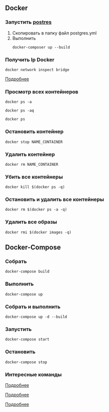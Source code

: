 ## Docker
### Запустить [postres](docker-compose/postgres/docker-compose.yml)
1. Скопировать в папку файл postgres.yml
2. Выполнить
    ```docker
    docker-composer up --build
    ```
   
### Получить Ip Docker
```docker
docker network inspect bridge
```
[Подробнее](https://itsecforu.ru/2021/04/02/%F0%9F%90%B3-%D0%BA%D0%B0%D0%BA-%D1%83%D0%B7%D0%BD%D0%B0%D1%82%D1%8C-ip-%D0%B0%D0%B4%D1%80%D0%B5%D1%81-docker-%D0%BA%D0%BE%D0%BD%D1%82%D0%B5%D0%B9%D0%BD%D0%B5%D1%80%D0%B0/)

### Просмотр всех контейнеров
```docker
docker ps -a
```

```docker
docker ps -aq
```

```docker
docker ps
```

### Остановить контейнер
```docker
docker stop NAME_CONTAINER
```

### Удалить контейнер
```docker
docker rm NAME_CONTAINER
```

### Убить все контейнеры
```docker
docker kill $(docker ps -q)
```

### Остановить и удалить все контейнеры
```docker
docker rm $(docker ps -a -q)
```

### Удалить все образы
```docker
docker rmi $(docker images -q)
```


## Docker-Compose
### Собрать
```docker
docker-compose build
```

### Выполнить
```docker
docker-compose up
```

### Собрать и выполнить
```docker
docker-compose up -d --build
```

### Запустить
```docker
docker-compose start
```

### Остановить
```docker
docker-compose stop
```

### Интересные команды
[Подробнее](https://www.codenotary.com/blog/extremely-useful-docker-commands/)

[Подробнее](https://www.digitalocean.com/community/tutorials/how-to-remove-docker-images-containers-and-volumes-ru)

[Подробнее](https://devacademy.ru/article/kak-udalit-obrazy-kontieiniery-i-toma-docker)


